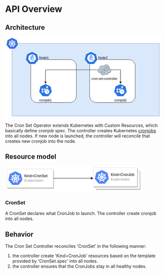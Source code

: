 # API Overview
## Architecture
![cron-set-controller-architecture.png](pictures%2Farchitecture.png)

The Cron Set Operator extends Kubernetes with Custom Resources, which basically define cronjob spec.
The controller creates Kubernetes [cronjobs](https://kubernetes.io/docs/concepts/workloads/controllers/cron-jobs/) into all nodes. If new node is launched, the controller will reconcile that creates new cronjob into the node.

## Resource model
![cron-set-controller-resource-model.png](pictures%2Fresource-model.png)
### CronSet
A CronSet declares what CronJob to launch. The controller create cronjob into all nodes.

## Behavior
The Cron Set Controller reconciles 'CronSet' in the following manner:
1. the controller create 'Kind=CronJob' resources based on the template provided by 'CronSet.spec' into all nodes.
2. the controller ensures that the CronJobs stay in all healthy nodes.


